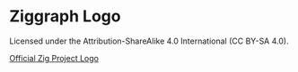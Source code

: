 # Ziggraph Logo

Licensed under the Attribution-ShareAlike 4.0 International (CC BY-SA 4.0).

[Official Zig Project Logo](https://github.com/ziglang/logo)
